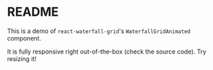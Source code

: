 # README

This is a demo of `react-waterfall-grid`'s `WaterfallGridAnimated` component.

It is fully responsive right out-of-the-box (check the source code). Try resizing it!